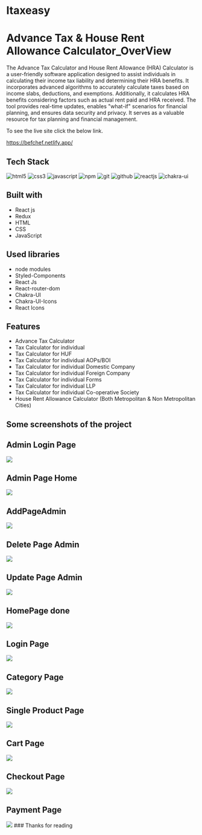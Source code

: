# Itaxeasy

# Advance Tax & House Rent Allowance Calculator_OverView

The Advance Tax Calculator and House Rent Allowance (HRA) Calculator is a user-friendly software application designed to assist individuals in calculating their income tax liability and determining their HRA benefits. It incorporates advanced algorithms to accurately calculate taxes based on income slabs, deductions, and exemptions. Additionally, it calculates HRA benefits considering factors such as actual rent paid and HRA received. The tool provides real-time updates, enables "what-if" scenarios for financial planning, and ensures data security and privacy. It serves as a valuable resource for tax planning and financial management.

To see the live site click the below link.

https://befchef.netlify.app/

## Tech Stack

<p >
    <img src="https://img.shields.io/badge/HTML5-E34F26?style=for-the-badge&logo=html5&logoColor=white" alt="html5" />
    <img src="https://img.shields.io/badge/CSS3-1572B6?style=for-the-badge&logo=css3&logoColor=white" alt="css3" /> 
    <img src="https://img.shields.io/badge/JavaScript-323330?style=for-the-badge&logo=javascript&logoColor=F7DF1E" alt="javascript" />
    <img src="https://img.shields.io/badge/npm-CB3837?style=for-the-badge&logo=npm&logoColor=white" alt="npm" />
    <img src="https://img.shields.io/badge/Git-f44d27?style=for-the-badge&logo=git&logoColor=white" alt="git" />
    <img src="https://img.shields.io/badge/GitHub-100000?style=for-the-badge&logo=github&logoColor=white" alt="github" />
    <img src="https://img.shields.io/badge/React-20232A?style=for-the-badge&logo=react&logoColor=61DAFB" alt="reactjs" />
    <img src="https://img.shields.io/badge/Chakra%20UI-3bc7bd?style=for-the-badge&logo=chakraui&logoColor=white" alt="chakra-ui" />
  
</p>

## Built with

<ul>
  <li>React js</li>
  <li>Redux</li>
  <li>HTML</li>
  <li>CSS</li>
  <li>JavaScript</li>
</ul>

## Used libraries

<ul>
  <li>node modules</li>
  <li>Styled-Components</li>
  <li>React Js</li>
  <li>React-router-dom</li>
  <li>Chakra-UI</li>
  <li>Chakra-UI-Icons</li>
  <li>React Icons</li>
</ul>

## Features

<ul>
  <li>Advance Tax Calculator</li>
  <li>Tax Calculator for individual</li>
    <li>Tax Calculator for HUF</li>
  <li>Tax Calculator for individual AOPs/BOI</li>
  <li>Tax Calculator for individual Domestic Company</li>
   <li>Tax Calculator for individual Foreign Company</li>
   <li>Tax Calculator for individual Forms</li>
   <li>Tax Calculator for individual LLP</li>
   <li>Tax Calculator for individual Co-operative Society</li>
   <li>House Rent Allowance Calculator (Both Metropolitan & Non Metropolitan Cities)</li>
</ul>

## Some screenshots of the project

## Admin Login Page

<img src="./screenshot/adminlogin.jpg">

## Admin Page Home

<img src="./screenshot/adminpagehome.jpg">

## AddPageAdmin

<img src="./screenshot/addpageadmin.jpg">

## Delete Page Admin

<img src="./screenshot/deletepageadmin.jpg">

## Update Page Admin

<img src="./screenshot/updatepageadmin.jpg">

## HomePage done

<img src="./screenshot/homepage.jpg">

## Login Page

<img src="./screenshot/login.jpg">

## Category Page

<img src="./screenshot/category.jpg">

## Single Product Page

<img src="./screenshot/singlepage.jpg">

## Cart Page

<img src="./screenshot/cartpage.jpg">

## Checkout Page

<img src="./screenshot/checkoutpage.jpg">

## Payment Page

<img src="./screenshot/PaymentPage.jpg">
### Thanks for reading
